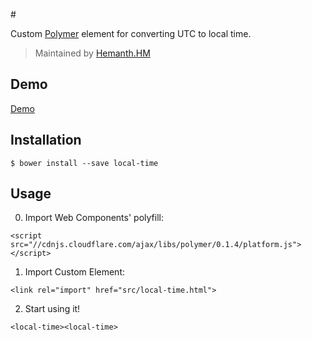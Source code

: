 #<x-ip>

Custom [Polymer](http://polymer-project.org/) element for converting UTC to local time.

> Maintained by [Hemanth.HM](http://github.com/hemanth)

## Demo

[Demo](http://h3manth.com/demo/custom-elements/local-time/)

## Installation

`$ bower install --save local-time`

## Usage

0. Import Web Components' polyfill:

`<script src="//cdnjs.cloudflare.com/ajax/libs/polymer/0.1.4/platform.js"></script>`

1. Import Custom Element:

`<link rel="import" href="src/local-time.html">`

2. Start using it!

`<local-time><local-time>`

